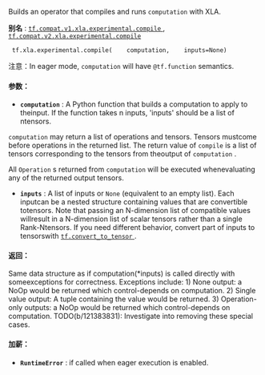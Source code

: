 Builds an operator that compiles and runs  `computation`  with XLA.

**别名** : [ `tf.compat.v1.xla.experimental.compile` ](/api_docs/python/tf/xla/experimental/compile), [ `tf.compat.v2.xla.experimental.compile` ](/api_docs/python/tf/xla/experimental/compile)

```
 tf.xla.experimental.compile(    computation,    inputs=None) 
```

注意：In eager mode,  `computation`  will have  `@tf.function`  semantics.

#### 参数：
- **`computation`** : A Python function that builds a computation to apply to theinput. If the function takes n inputs, 'inputs' should be a list of ntensors.

 `computation`  may return a list of operations and tensors.  Tensors mustcome before operations in the returned list.  The return value of `compile`  is a list of tensors corresponding to the tensors from theoutput of  `computation` .

All  `Operation` s returned from  `computation`  will be executed whenevaluating any of the returned output tensors.


- **`inputs`** : A list of inputs or  `None`  (equivalent to an empty list). Each inputcan be a nested structure containing values that are convertible totensors. Note that passing an N-dimension list of compatible values willresult in a N-dimension list of scalar tensors rather than a single Rank-Ntensors. If you need different behavior, convert part of inputs to tensorswith [ `tf.convert_to_tensor` ](https://tensorflow.google.cn/api_docs/python/tf/convert_to_tensor).


#### 返回：
Same data structure as if computation(*inputs) is called directly with someexceptions for correctness. Exceptions include:  1) None output: a NoOp would be returned which control-depends on     computation.  2) Single value output: A tuple containing the value would be returned.  3) Operation-only outputs: a NoOp would be returned which     control-depends on computation.  TODO(b/121383831): Investigate into removing these special cases.

#### 加薪：
- **`RuntimeError`** : if called when eager execution is enabled.

